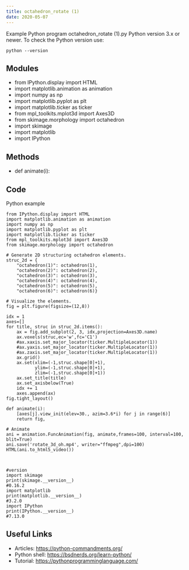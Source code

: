 ```yaml
---
title: octahedron_rotate (1)
date: 2020-05-07
---
```

Example Python program octahedron_rotate (1).py
Python version 3.x or newer.
To check the Python version use:

    python --version

## Modules

* from IPython.display import HTML
* import matplotlib.animation as animation
* import numpy as np
* import matplotlib.pyplot as plt
* import matplotlib.ticker as ticker
* from mpl_toolkits.mplot3d import Axes3D
* from skimage.morphology import octahedron
* import skimage
* import matplotlib
* import IPython

## Methods

* def animate(i):

## Code

Python example

    from IPython.display import HTML
    import matplotlib.animation as animation
    import numpy as np
    import matplotlib.pyplot as plt
    import matplotlib.ticker as ticker
    from mpl_toolkits.mplot3d import Axes3D
    from skimage.morphology import octahedron
    
    # Generate 2D structuring octahedron elements.
    struc_2d = {
        "octahedron(1)": octahedron(1),
        "octahedron(2)": octahedron(2),
        "octahedron(3)": octahedron(3),
        "octahedron(4)": octahedron(4),
        "octahedron(5)": octahedron(5),
        "octahedron(6)": octahedron(6)}
    
    # Visualize the elements.
    fig = plt.figure(figsize=(12,8))
    
    idx = 1
    axes=[]
    for title, struc in struc_2d.items():
        ax = fig.add_subplot(2, 3, idx,projection=Axes3D.name)
        ax.voxels(struc,ec='w',fc='C1')
        #ax.xaxis.set_major_locator(ticker.MultipleLocator(1))
        #ax.yaxis.set_major_locator(ticker.MultipleLocator(1))
        #ax.zaxis.set_major_locator(ticker.MultipleLocator(1))
        ax.grid()
        ax.set(xlim=(-1,struc.shape[0]+1),
               ylim=(-1,struc.shape[0]+1),
               zlim=(-1,struc.shape[0]+1))
        ax.set_title(title)
        ax.set_axisbelow(True)
        idx += 1
        axes.append(ax)
    fig.tight_layout()
    
    def animate(i):
        [axes[j].view_init(elev=30., azim=3.6*i) for j in range(6)]
        return fig,
    
    # Animate
    ani = animation.FuncAnimation(fig, animate,frames=100, interval=100, blit=True)    
    ani.save('rotate_3d_oh.mp4', writer="ffmpeg",dpi=100)
    HTML(ani.to_html5_video())
    
    
    
    #version
    import skimage
    print(skimage.__version__)
    #0.16.2
    import matplotlib
    print(matplotlib.__version__)
    #3.2.0
    import IPython
    print(IPython.__version__)
    #7.13.0

## Useful Links

- Articles: https://python-commandments.org/
- Python shell: https://bsdnerds.org/learn-python/
- Tutorial: https://pythonprogramminglanguage.com/
